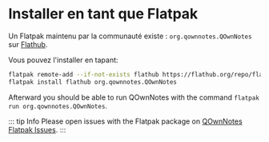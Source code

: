 # Installer en tant que Flatpak

Un Flatpak maintenu par la communauté existe : `org.qownnotes.QOwnNotes` sur [Flathub](https://flathub.org/apps/details/org.qownnotes.QOwnNotes).

Vous pouvez l'installer en tapant:

```bash
flatpak remote-add --if-not-exists flathub https://flathub.org/repo/flathub.flatpakrepo
flatpak install flathub org.qownnotes.QOwnNotes
```

Afterward you should be able to run QOwnNotes with the command `flatpak run org.qownnotes.QOwnNotes`.

::: tip Info
Please open issues with the Flatpak package on [QOwnNotes Flatpak Issues](https://github.com/flathub/org.qownnotes.QOwnNotes/issues).
:::
